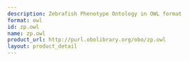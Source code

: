 ```yaml
---
description: Zebrafish Phenotype Ontology in OWL format
format: owl
id: zp.owl
name: zp.owl
product_url: http://purl.obolibrary.org/obo/zp.owl
layout: product_detail
---
```

